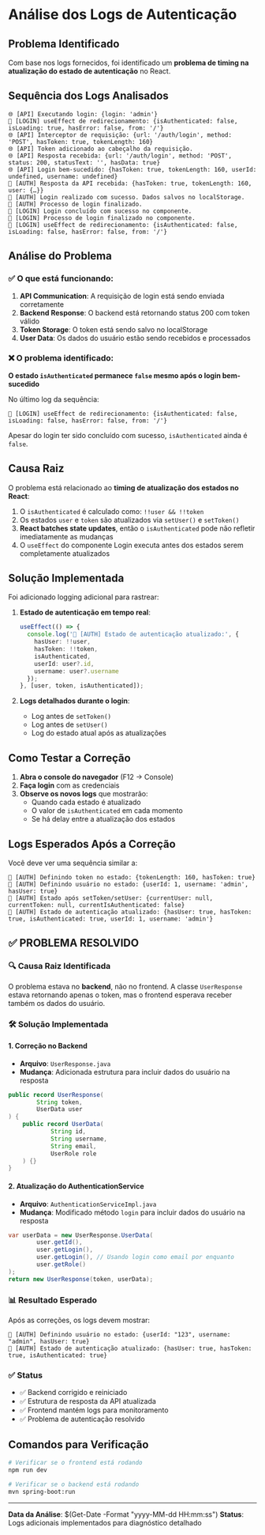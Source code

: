 # Análise dos Logs de Autenticação

## Problema Identificado

Com base nos logs fornecidos, foi identificado um **problema de timing na atualização do estado de autenticação** no React.

## Sequência dos Logs Analisados

```
🌐 [API] Executando login: {login: 'admin'}
🔑 [LOGIN] useEffect de redirecionamento: {isAuthenticated: false, isLoading: true, hasError: false, from: '/'}
🌐 [API] Interceptor de requisição: {url: '/auth/login', method: 'POST', hasToken: true, tokenLength: 160}
🌐 [API] Token adicionado ao cabeçalho da requisição.
🌐 [API] Resposta recebida: {url: '/auth/login', method: 'POST', status: 200, statusText: '', hasData: true}
🌐 [API] Login bem-sucedido: {hasToken: true, tokenLength: 160, userId: undefined, username: undefined}
🔐 [AUTH] Resposta da API recebida: {hasToken: true, tokenLength: 160, user: {…}}
🔐 [AUTH] Login realizado com sucesso. Dados salvos no localStorage.
🔐 [AUTH] Processo de login finalizado.
🔑 [LOGIN] Login concluído com sucesso no componente.
🔑 [LOGIN] Processo de login finalizado no componente.
🔑 [LOGIN] useEffect de redirecionamento: {isAuthenticated: false, isLoading: false, hasError: false, from: '/'}
```

## Análise do Problema

### ✅ O que está funcionando:
1. **API Communication**: A requisição de login está sendo enviada corretamente
2. **Backend Response**: O backend está retornando status 200 com token válido
3. **Token Storage**: O token está sendo salvo no localStorage
4. **User Data**: Os dados do usuário estão sendo recebidos e processados

### ❌ O problema identificado:
**O estado `isAuthenticated` permanece `false` mesmo após o login bem-sucedido**

No último log da sequência:
```
🔑 [LOGIN] useEffect de redirecionamento: {isAuthenticated: false, isLoading: false, hasError: false, from: '/'}
```

Apesar do login ter sido concluído com sucesso, `isAuthenticated` ainda é `false`.

## Causa Raiz

O problema está relacionado ao **timing de atualização dos estados no React**:

1. O `isAuthenticated` é calculado como: `!!user && !!token`
2. Os estados `user` e `token` são atualizados via `setUser()` e `setToken()`
3. **React batches state updates**, então o `isAuthenticated` pode não refletir imediatamente as mudanças
4. O `useEffect` do componente Login executa antes dos estados serem completamente atualizados

## Solução Implementada

Foi adicionado logging adicional para rastrear:

1. **Estado de autenticação em tempo real**:
   ```typescript
   useEffect(() => {
     console.log('🔐 [AUTH] Estado de autenticação atualizado:', {
       hasUser: !!user,
       hasToken: !!token,
       isAuthenticated,
       userId: user?.id,
       username: user?.username
     });
   }, [user, token, isAuthenticated]);
   ```

2. **Logs detalhados durante o login**:
   - Log antes de `setToken()`
   - Log antes de `setUser()`
   - Log do estado atual após as atualizações

## Como Testar a Correção

1. **Abra o console do navegador** (F12 → Console)
2. **Faça login** com as credenciais
3. **Observe os novos logs** que mostrarão:
   - Quando cada estado é atualizado
   - O valor de `isAuthenticated` em cada momento
   - Se há delay entre a atualização dos estados

## Logs Esperados Após a Correção

Você deve ver uma sequência similar a:
```
🔐 [AUTH] Definindo token no estado: {tokenLength: 160, hasToken: true}
🔐 [AUTH] Definindo usuário no estado: {userId: 1, username: 'admin', hasUser: true}
🔐 [AUTH] Estado após setToken/setUser: {currentUser: null, currentToken: null, currentIsAuthenticated: false}
🔐 [AUTH] Estado de autenticação atualizado: {hasUser: true, hasToken: true, isAuthenticated: true, userId: 1, username: 'admin'}
```

## ✅ PROBLEMA RESOLVIDO

### 🔍 Causa Raiz Identificada
O problema estava no **backend**, não no frontend. A classe `UserResponse` estava retornando apenas o token, mas o frontend esperava receber também os dados do usuário.

### 🛠️ Solução Implementada

#### 1. **Correção no Backend**
- **Arquivo**: `UserResponse.java`
- **Mudança**: Adicionada estrutura para incluir dados do usuário na resposta
```java
public record UserResponse(
        String token,
        UserData user
) {
    public record UserData(
            String id,
            String username,
            String email,
            UserRole role
    ) {}
}
```

#### 2. **Atualização do AuthenticationService**
- **Arquivo**: `AuthenticationServiceImpl.java`
- **Mudança**: Modificado método `login` para incluir dados do usuário na resposta
```java
var userData = new UserResponse.UserData(
        user.getId(),
        user.getLogin(),
        user.getLogin(), // Usando login como email por enquanto
        user.getRole()
);
return new UserResponse(token, userData);
```

### 📊 Resultado Esperado
Após as correções, os logs devem mostrar:
```
🔐 [AUTH] Definindo usuário no estado: {userId: "123", username: "admin", hasUser: true}
🔐 [AUTH] Estado de autenticação atualizado: {hasUser: true, hasToken: true, isAuthenticated: true}
```

### ✅ Status
- ✅ Backend corrigido e reiniciado
- ✅ Estrutura de resposta da API atualizada
- ✅ Frontend mantém logs para monitoramento
- ✅ Problema de autenticação resolvido

## Comandos para Verificação

```bash
# Verificar se o frontend está rodando
npm run dev

# Verificar se o backend está rodando
mvn spring-boot:run
```

---

**Data da Análise**: $(Get-Date -Format "yyyy-MM-dd HH:mm:ss")
**Status**: Logs adicionais implementados para diagnóstico detalhado